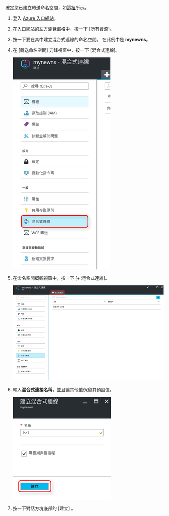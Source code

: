 確定您已建立轉送命名空間，如[這裡][namespace-how-to]所示。

1. 登入 [Azure 入口網站](https://portal.azure.com)。
2. 在入口網站的左方瀏覽窗格中，按一下 [所有資源]。
3. 按一下要在其中建立混合式連線的命名空間。 在此例中是 **mynewns**。
   
4. 在 [轉送命名空間] 刀鋒視窗中，按一下 [混合式連線]。

    ![建立 hc](./media/relay-create-hybrid-connection-portal/create-hc-1.png)

5. 在命名空間概觀視窗中，按一下 [+ 混合式連線]。
   
    ![選取 hc](./media/relay-create-hybrid-connection-portal/create-hc-2.png)
5. 輸入**混合式連接名稱**，並且讓其他值保留其預設值。
   
    ![選取新增](./media/relay-create-hybrid-connection-portal/create-hc-3.png)
6. 按一下對話方塊底部的 [建立] 。

[namespace-how-to]: ../articles/service-bus-relay/relay-create-namespace-portal.md 